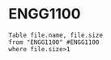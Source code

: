 
# ENGG1100 
```dataview
Table file.name, file.size
from "ENGG1100" #ENGG1100 
where file.size>1
```
